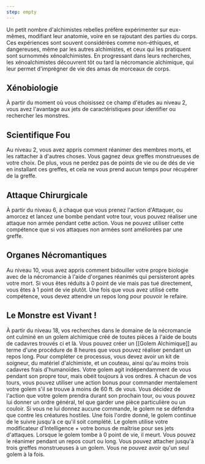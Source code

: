 ```yaml
---
step: empty
---
```

Un petit nombre d'alchimistes rebelles préfère expérimenter sur eux-mêmes, modifiant leur anatomie, voire en se rajoutant des parties du corps. Ces expériences sont souvent considérées comme non-éthiques, et dangereuses, même par les autres alchimistes, et ceux qui les pratiquent sont surnommés xénoalchimistes. En progressant dans leurs recherches, les xénoalchimistes découvrent tôt ou tard la nécromancie alchimique, qui leur permet d'imprégner de vie des amas de morceaux de corps.

## Xénobiologie

À partir du moment où vous choisissez ce champ d'études au niveau 2, vous avez l'avantage aux jets de caractéristiques pour identifier ou rechercher les monstres.

## Scientifique Fou

Au niveau 2, vous avez appris comment réanimer des membres morts, et les rattacher à d'autres choses. Vous gagnez deux greffes monstrueuses de votre choix. De plus, vous ne perdez pas de points de vie ou de dés de vie en installant ces greffes, et cela ne vous prend aucun temps pour récupérer de la greffe.

## Attaque Chirurgicale

À partir du niveau 6, à chaque que vous prenez l'action d'Attaquer, ou amorcez et lancez une bombe pendant votre tour, vous pouvez réaliser une attaque non armée pendant cette action. Vous ne pouvez utiliser cette compétence que si vos attaques non armées sont améliorées par une greffe.

## Organes Nécromantiques

Au niveau 10, vous avez appris comment bidouiller votre propre biologie avec de la nécromancie à l'aide d'organes réanimés qui persisteront après votre mort. Si vous êtes réduits à 0 point de vie mais pas tué directement, vous êtes à 1 point de vie plutôt. Une fois que vous avez utilisé cette compétence, vous devez attendre un repos long pour pouvoir le refaire.

## Le Monstre est Vivant !

À partir du niveau 18, vos recherches dans le domaine de la nécromancie ont culminé en un golem alchimique créé de toutes pièces à l'aide de bouts de cadavres trouvés ci et là. Vous pouvez créer un [[Golem Alchimique]] au terme d'une procédure de 8 heures que vous pouvez réaliser pendant un repos long. Pour compléter ce processus, vous devez avoir un kit de soigneur, du matériel d'alchimiste, et un couteau, ainsi qu'au moins trois cadavres frais d'humanoïdes. Votre golem agit indépendamment de vous pendant son propre tour, mais obéit toujours à vos ordres. À chacun de vos tours, vous pouvez utiliser une action bonus pour commander mentalement votre golem s'il se trouve à moins de 60 ft. de vous. Vous décidez de l'action que votre golem prendra durant son prochain tour, ou vous pouvez lui donner un ordre général, tel que garder une pièce particulière ou un couloir. Si vous ne lui donnez aucune commande, le golem ne se défendra que contre les créatures hostiles. Une fois l'ordre donné, le golem continue de le suivre jusqu'à ce qu'il soit complété. Le golem utilise votre modificateur d'Intelligence + votre bonus de maîtrise pour ses jets d'attaques. Lorsque le golem tombe à 0 point de vie, il meurt. Vous pouvez le réanimer pendant un repos court ou long. Vous pouvez attacher jusqu'à trois greffes monstrueuses à un golem. Vous ne pouvez avoir qu'un seul golem à la fois.